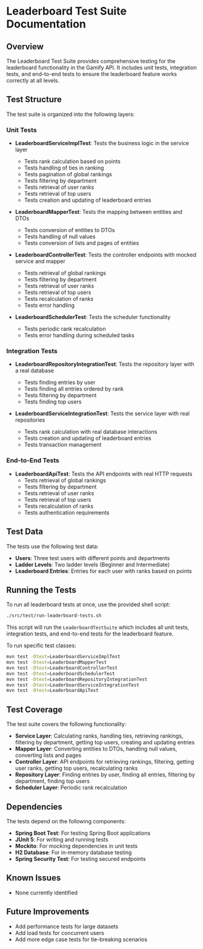 # Leaderboard Test Suite Documentation

## Overview

The Leaderboard Test Suite provides comprehensive testing for the leaderboard functionality in the Gamify API. It includes unit tests, integration tests, and end-to-end tests to ensure the leaderboard feature works correctly at all levels.

## Test Structure

The test suite is organized into the following layers:

### Unit Tests

- **LeaderboardServiceImplTest**: Tests the business logic in the service layer
  - Tests rank calculation based on points
  - Tests handling of ties in ranking
  - Tests pagination of global rankings
  - Tests filtering by department
  - Tests retrieval of user ranks
  - Tests retrieval of top users
  - Tests creation and updating of leaderboard entries

- **LeaderboardMapperTest**: Tests the mapping between entities and DTOs
  - Tests conversion of entities to DTOs
  - Tests handling of null values
  - Tests conversion of lists and pages of entities

- **LeaderboardControllerTest**: Tests the controller endpoints with mocked service and mapper
  - Tests retrieval of global rankings
  - Tests filtering by department
  - Tests retrieval of user ranks
  - Tests retrieval of top users
  - Tests recalculation of ranks
  - Tests error handling

- **LeaderboardSchedulerTest**: Tests the scheduler functionality
  - Tests periodic rank recalculation
  - Tests error handling during scheduled tasks

### Integration Tests

- **LeaderboardRepositoryIntegrationTest**: Tests the repository layer with a real database
  - Tests finding entries by user
  - Tests finding all entries ordered by rank
  - Tests filtering by department
  - Tests finding top users

- **LeaderboardServiceIntegrationTest**: Tests the service layer with real repositories
  - Tests rank calculation with real database interactions
  - Tests creation and updating of leaderboard entries
  - Tests transaction management

### End-to-End Tests

- **LeaderboardApiTest**: Tests the API endpoints with real HTTP requests
  - Tests retrieval of global rankings
  - Tests filtering by department
  - Tests retrieval of user ranks
  - Tests retrieval of top users
  - Tests recalculation of ranks
  - Tests authentication requirements

## Test Data

The tests use the following test data:

- **Users**: Three test users with different points and departments
- **Ladder Levels**: Two ladder levels (Beginner and Intermediate)
- **Leaderboard Entries**: Entries for each user with ranks based on points

## Running the Tests

To run all leaderboard tests at once, use the provided shell script:

```bash
./src/test/run-leaderboard-tests.sh
```

This script will run the `LeaderboardTestSuite` which includes all unit tests, integration tests, and end-to-end tests for the leaderboard feature.

To run specific test classes:

```bash
mvn test -Dtest=LeaderboardServiceImplTest
mvn test -Dtest=LeaderboardMapperTest
mvn test -Dtest=LeaderboardControllerTest
mvn test -Dtest=LeaderboardSchedulerTest
mvn test -Dtest=LeaderboardRepositoryIntegrationTest
mvn test -Dtest=LeaderboardServiceIntegrationTest
mvn test -Dtest=LeaderboardApiTest
```

## Test Coverage

The test suite covers the following functionality:

- **Service Layer**: Calculating ranks, handling ties, retrieving rankings, filtering by department, getting top users, creating and updating entries
- **Mapper Layer**: Converting entities to DTOs, handling null values, converting lists and pages
- **Controller Layer**: API endpoints for retrieving rankings, filtering, getting user ranks, getting top users, recalculating ranks
- **Repository Layer**: Finding entries by user, finding all entries, filtering by department, finding top users
- **Scheduler Layer**: Periodic rank recalculation

## Dependencies

The tests depend on the following components:

- **Spring Boot Test**: For testing Spring Boot applications
- **JUnit 5**: For writing and running tests
- **Mockito**: For mocking dependencies in unit tests
- **H2 Database**: For in-memory database testing
- **Spring Security Test**: For testing secured endpoints

## Known Issues

- None currently identified

## Future Improvements

- Add performance tests for large datasets
- Add load tests for concurrent users
- Add more edge case tests for tie-breaking scenarios
